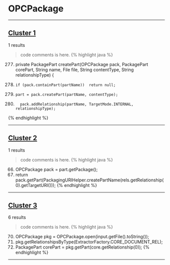 # OPCPackage

***

## [Cluster 1](./1)
1 results
> code comments is here.
{% highlight java %}
277. private PackagePart createPart(OPCPackage pack, PackagePart corePart, String name, File file, String contentType, String relationshipType) {    
281.     if (pack.containPart(partName))  return null;
283.     part = pack.createPart(partName, contentType);
287.       pack.addRelationship(partName, TargetMode.INTERNAL, relationshipType);        
{% endhighlight %}

***

## [Cluster 2](./2)
1 results
> code comments is here.
{% highlight java %}
66. OPCPackage pack = part.getPackage();
67. return pack.getPart(PackagingURIHelper.createPartName(rels.getRelationship(0).getTargetURI()));
{% endhighlight %}

***

## [Cluster 3](./3)
6 results
> code comments is here.
{% highlight java %}
70. OPCPackage pkg = OPCPackage.open(input.getFile().toString());
74.    pkg.getRelationshipsByType(ExtractorFactory.CORE_DOCUMENT_REL);
80. PackagePart corePart = pkg.getPart(core.getRelationship(0));
{% endhighlight %}

***

